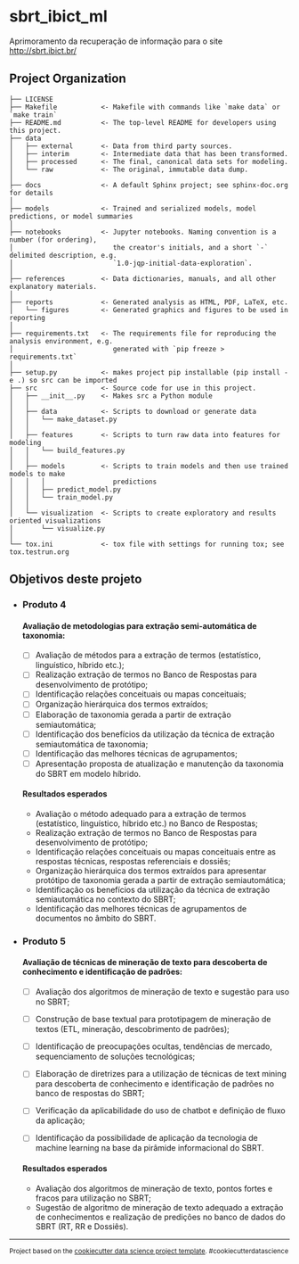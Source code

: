 sbrt_ibict_ml
==============================

Aprimoramento da recuperação de informação para o site http://sbrt.ibict.br/

Project Organization
------------

    ├── LICENSE
    ├── Makefile           <- Makefile with commands like `make data` or `make train`
    ├── README.md          <- The top-level README for developers using this project.
    ├── data
    │   ├── external       <- Data from third party sources.
    │   ├── interim        <- Intermediate data that has been transformed.
    │   ├── processed      <- The final, canonical data sets for modeling.
    │   └── raw            <- The original, immutable data dump.
    │
    ├── docs               <- A default Sphinx project; see sphinx-doc.org for details
    │
    ├── models             <- Trained and serialized models, model predictions, or model summaries
    │
    ├── notebooks          <- Jupyter notebooks. Naming convention is a number (for ordering),
    │                         the creator's initials, and a short `-` delimited description, e.g.
    │                         `1.0-jqp-initial-data-exploration`.
    │
    ├── references         <- Data dictionaries, manuals, and all other explanatory materials.
    │
    ├── reports            <- Generated analysis as HTML, PDF, LaTeX, etc.
    │   └── figures        <- Generated graphics and figures to be used in reporting
    │
    ├── requirements.txt   <- The requirements file for reproducing the analysis environment, e.g.
    │                         generated with `pip freeze > requirements.txt`
    │
    ├── setup.py           <- makes project pip installable (pip install -e .) so src can be imported
    ├── src                <- Source code for use in this project.
    │   ├── __init__.py    <- Makes src a Python module
    │   │
    │   ├── data           <- Scripts to download or generate data
    │   │   └── make_dataset.py
    │   │
    │   ├── features       <- Scripts to turn raw data into features for modeling
    │   │   └── build_features.py
    │   │
    │   ├── models         <- Scripts to train models and then use trained models to make
    │   │   │                 predictions
    │   │   ├── predict_model.py
    │   │   └── train_model.py
    │   │
    │   └── visualization  <- Scripts to create exploratory and results oriented visualizations
    │       └── visualize.py
    │
    └── tox.ini            <- tox file with settings for running tox; see tox.testrun.org


Objetivos deste projeto
------------

- ### Produto 4

    #### Avaliação de metodologias para extração semi-automática de taxonomia:

    - [ ] Avaliação de métodos para a extração de termos (estatístico, linguístico, híbrido etc.);
    - [ ] Realização extração de termos no Banco de Respostas para desenvolvimento de protótipo;
    - [ ] Identificação relações conceituais ou mapas conceituais;
    - [ ] Organização hierárquica dos termos extraídos;
    - [ ] Elaboração de taxonomia gerada a partir de extração semiautomática;
    - [ ] Identificação dos benefícios da utilização da técnica de extração semiautomática de taxonomia;
    - [ ] Identificação das melhores técnicas de agrupamentos;
    - [ ] Apresentação proposta de atualização e manutenção da taxonomia do SBRT em modelo híbrido.

    #### Resultados esperados

    - Avaliação o método adequado para a extração de termos (estatístico, linguístico, híbrido etc.) no Banco de Respostas;
    - Realização extração de termos no Banco de Respostas para desenvolvimento de protótipo;
    - Identificação relações conceituais ou mapas conceituais entre as respostas técnicas, respostas referenciais e dossiês;
    - Organização hierárquica dos termos extraídos para apresentar protótipo de taxonomia gerada a partir de extração semiautomática;
    - Identificação os benefícios da utilização da técnica de extração semiautomática no contexto do SBRT;
    - Identificação das melhores técnicas de agrupamentos de documentos no âmbito do SBRT.

- ### Produto 5

    #### Avaliação de técnicas de mineração de texto para descoberta de conhecimento e identificação de padrões:

    - [ ] Avaliação dos algoritmos de mineração de texto e sugestão para uso no SBRT;
    - [ ] Construção de base textual para prototipagem de mineração de textos (ETL, mineração, descobrimento de padrões);
    - [ ] Identificação de preocupações ocultas, tendências de mercado, sequenciamento de soluções tecnológicas;
    - [ ] Elaboração de diretrizes para a utilização de técnicas de text mining para descoberta de conhecimento e identificação de padrões no banco de respostas do SBRT;
    - [ ] Verificação da aplicabilidade do uso de chatbot e definição de fluxo da aplicação;
    - [ ] Identificação da possibilidade de aplicação da tecnologia de machine learning na base da pirâmide informacional do SBRT.


    #### Resultados esperados

    - Avaliação dos algoritmos de mineração de texto, pontos fortes e fracos para utilização no SBRT;
    - Sugestão de algoritmo de mineração de texto adequado a extração de conhecimentos e realização de predições no banco de dados do SBRT (RT, RR e Dossiês).

--------

<p><small>Project based on the <a target="_blank" href="https://drivendata.github.io/cookiecutter-data-science/">cookiecutter data science project template</a>. #cookiecutterdatascience</small></p>
